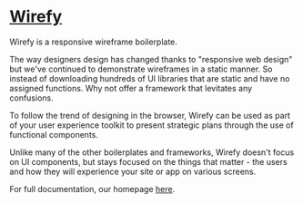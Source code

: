[Wirefy](https://cjdsie.github.com/wirefy)
=================

Wirefy is a responsive wireframe boilerplate. 

The way designers design has changed thanks to "responsive web design" but we've continued to demonstrate wireframes in a static manner. So instead of downloading hundreds of UI libraries that are static and have no assigned functions. Why not offer a framework that levitates any confusions.

To follow the trend of designing in the browser, Wirefy can be used as part of your user experience toolkit to present strategic plans through the use of functional components. 

Unlike many of the other boilerplates and frameworks, Wirefy doesn't focus on UI components, but stays focused on the things that matter - the users and how they will experience your site or app on various screens.  

For full documentation, our homepage [here](https://cjdsie.github.com/wirefy). 

